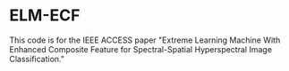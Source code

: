 # ELM-ECF
This code is for the IEEE ACCESS paper "Extreme Learning Machine With Enhanced Composite Feature for Spectral-Spatial Hyperspectral Image Classification."
